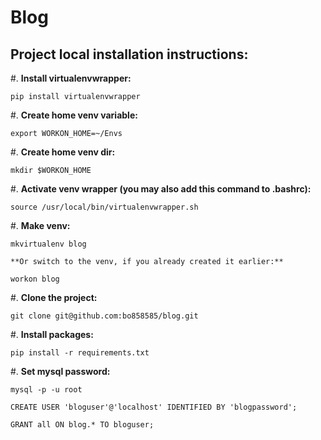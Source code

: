 Blog
====

Project local installation instructions:
----------------------------------------

#. **Install virtualenvwrapper:**

    pip install virtualenvwrapper

#. **Create home venv variable:**

    export WORKON_HOME=~/Envs

#. **Create home venv dir:**

    mkdir $WORKON_HOME

#. **Activate venv wrapper (you may also add this command to .bashrc):**

    source /usr/local/bin/virtualenvwrapper.sh

#. **Make venv:**

    mkvirtualenv blog

    **Or switch to the venv, if you already created it earlier:**

    workon blog

#. **Clone the project:**

    git clone git@github.com:bo858585/blog.git

#. **Install packages:**

    pip install -r requirements.txt

#. **Set mysql password:**

    mysql -p -u root

    CREATE USER 'bloguser'@'localhost' IDENTIFIED BY 'blogpassword';

    GRANT all ON blog.* TO bloguser;
